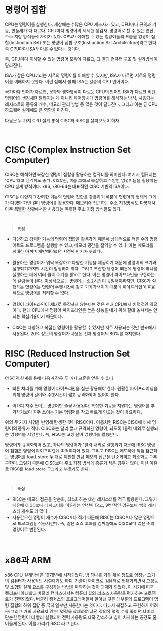 # 명령어 집합

CPU는 명령어를 실행한다. 세상에는 수많은 CPU 제조사가 있고, CPU마다 규격과 기능, 만듦새가 다 다르다. CPU마다 명령어의 세세한 생김새, 명령어로 할 수 있는 연산, 주소 지정 방식등에 차이가 있다. CPU가 이해할 수 있는 명령어들의 모음을 명령어 집합(Instruction Set) 또는 명령어 집합 구조(Instruction Set Architecture)라고 한다. 즉 CPU마다 ISA가 다를 수 있다는 것이다.

즉, CPU마다 이해할 수 있는 명령어 모음이 다르고, 그 결과 컴퓨터 구조 및 설계방식이 달라진다.

ISA가 같은 CPU끼리는 서로의 명령어를 이해할 수 있지만, ISA가 다르면 서로의 명령어를 이해하지 못한다. 이런 점에서 볼 때 ISA는 일종의 CPU 언어이다.

국가마다 언어가 다르면, 문화와 생화방식이 다르듯 CPU의 언어인 ISA가 다르면 비단 명령어의 생김새만 달라지는 게 아니라 제어장치가 명령어를 해석하는 방식, 사용되는 레지스트의 종류와 개수, 메모리 관리 방법 등 많은 것이 달라진다. 그리고 이는 곧 CPU 하드웨어 설계에도 큰 영향을 미친다.

다음은 두 가지 CPU 설계 방식 CISC와 RISC를 살펴보도록 하자.

<br>

# CISC (Complex Instruction Set Computer)

CISC는 해석하면 복잡한 명령어 집합을 활용하는 컴퓨터를 의미한다. 여기서 컴퓨터는 'CPU'라고 생각해도 좋다. CISC란, 이름 그대로 복잡하고 다양한 명령어들을 활용하는 CPU 설계 방식이다. x86, x86-64는 대표적인 CISC 기반의 ISA이다.

CISC는 다양하고 강력한 기능의 명령어 집합을 활용하기 때문에 명령어의 형태와 크기가 다양한 가변 길이 명령어를 활용한다. 메모리에 접근하는 주소 지정방식도 다양해서 아주 특별한 상황에서만 사용되는 독특한 주소 지정 방식들도 있다.

<br>

> <b>특징</b><br>

- 다양하고 강력한 기능의 명령어 집합을 활용하기 때문에 상대적으로 적은 수의 명령어로도 프로그램을 실행할 수 있고, 메모리 공간을 절약할 수 있다. 이는 메모리를 최대한 아끼며 개발해야했던 시절에 인기가 높았다.<br><br>
- 활용하는 명령어가 워낙 복잡하고 다양한 기능을 제공하기 때문에 명령어의 크기와 실행되기까지의 시간이 일정하지 않다. 그리고 복잡한 명령어 때문에 명령어 하나를 실행하는 데에 여러 클럭 주기를 필요로 한다. 이는 명령어 파이프라인을 구현하는데 걸림돌이 된다. 이상적으로는 명령어는 소요시간이 동일해야하지만, CISC가 실행하는 명령어는 명령어 수행시간이 길고 가지각색이기 때문에 파이프라인이 효율적으로 명령어를 처리할 수 없다.<br><br>
- 명령어 파이프라인이 제대로 동작하지 않는다는 것은 현대 CPU에서 치명적인 약점이다. 현대 CPU에서 명령어 파이프라인은 높은 성능을 내기 위해 절대 놓쳐서는 안되는 핵심기술이기 때문이다.<br><br>
- CISC는 다양하고 복잡한 명령어를 활용할 수 있지만 자주 사용되는 것만 반복해서 사용된다. 20% 정도의 명령어가 사용된 전체 명령어의 80%를 차지한다.

# RISC (Reduced Instruction Set Computer)

CISC의 한계를 통해 다음과 같은 두 가지 교훈을 얻을 수 있다.

- 빠른 처리를 위해 명령어 파이프라인을 십분 활용해야 한다. 원활한 파이프라이닝을 위해 명령어 길이와 수행시간이 짧고 규격화되어 있어야 한다.<br><br>
- 어차피 자주 쓰이는 명령어만 줄곧 사용된다. 복잡한 기능을 지원하는 명령어를 추가하기보다 자주 쓰이는 기본 명령어를 작고 빠르게 만드는 것이 중요하다.

위의 두 가지 사항을 반영해 탄생한 것이 RISC이다. 이름처럼 RISC는 CISC에 비해 명령어의 종류가 적다. CISC와는 달리 짧고 규격화된 명령어, 되도록 1클럭 내외로 실행되는 명령어를 지향한다. 즉, RISC는 고정 길이 명령어를 활용한다.

명령어가 규격화되어 있고, 하나의 명령어가 1클럭 내외로 실행되기 때문에 RISC 명령어 집합은 명령어 파이프라인에 최적화되어 있다. 그리고 RISC는 메모리에 직접 접근하는 명령어를 load, store 두 개로 제한할 만큼 메모리 접근을 단순화하고 최소화르 ㄹ추구한다. 그렇기 때문에 CISC보다 주소 지정 방식의 종류가 적은 경우가 많다. 이런 이유로 RISC를 load-store 구조라고 부르기도 한다.

<br>

> <b>특징</b><br>

- RISC는 메모리 접근을 단순화, 최소화하는 대신 레지스터를 적극 활용한다. 그렇기 때문에 CISC보다 레지스터를 이용하는 연산이 많고, 일반적인 경우보다 범용 레지스터 개수도 더 많다.
- 사용간으한 명령어 개수가 CISC보다 적기 때문에 RISC는 CISC보다 많은 명령으로 프로그램을 작동시킨다. 즉, 같은 소스 코드를 컴파일해도 CISC보다 많은 수의 명령어로 변환된다.

<br>

# x86과 ARM

x86 CPU 설계방식은 1978년에 시작되었다. 방 하나를 가득 채울 정도로 엄청난 크기의 컴퓨터가 사용되던 시절이기도 하다. 기술이 마이크로 컴퓨터로 현대화되면서 고성능 및 소형화 설계 요소를 구성하는 방법을 파악하는 것이 과제가 되었다. 이 시기에 미국 캘리포니아대학교 버클리 캠퍼스에서는 컴퓨터 칩의 리소스 사용량을 평가하는 프로젝트가 진행되었다. 버클리 캠퍼스의 프로그래머들이 알아낸 것은 대부분의 프로그램이 명령 집합의 하위 집합 중 극히 일부만 사용한다는 것이다. 따라서 복잡하고 구현하기 어려운(그리고 거의 사용되지 않는) 명령을 삭제하여 사전 정의된 명령 수를 줄이면 나머지 단순한 명령이 더 빨리 실행되어 전력 사용량도 대폭 감소하고 칩이 차지하는 공간도 줄어들게 된다. 이를 가리켜 RISC 라고 한다.
